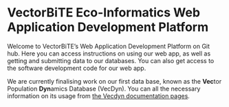 VectorBiTE Eco-Informatics Web Application Development Platform
================

Welcome to VectorBiTE’s Web Application Development Platform on Git hub.
Here you can access instructions on using our web app, as well as
getting and submitting data to our databases. You can also get access to
the software development code for our web app.

We are currently finalising work on our first data base, known as the
**Vec**tor Population **Dyn**amics Database (VecDyn). You can all the
necessary information on its usage from [the Vecdyn documentation
pages](https://github.com/vectorbite/VectorBiteDataPlatform/blob/master/static/Documentation/VecDyn/VecDynUserDocs.md).
